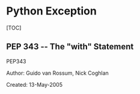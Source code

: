 # Python Exception

[TOC]

## PEP 343 -- The "with" Statement 

PEP343

Author: Guido van Rossum, Nick Coghlan 

Created: 13-May-2005  